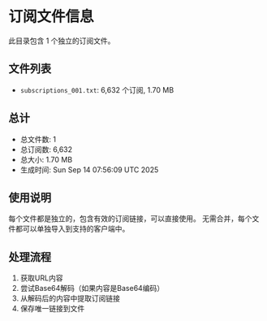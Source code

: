 # 订阅文件信息

此目录包含 1 个独立的订阅文件。

## 文件列表

- `subscriptions_001.txt`: 6,632 个订阅, 1.70 MB

## 总计
- 总文件数: 1
- 总订阅数: 6,632
- 总大小: 1.70 MB
- 生成时间: Sun Sep 14 07:56:09 UTC 2025

## 使用说明
每个文件都是独立的，包含有效的订阅链接，可以直接使用。
无需合并，每个文件都可以单独导入到支持的客户端中。

## 处理流程
1. 获取URL内容
2. 尝试Base64解码（如果内容是Base64编码）
3. 从解码后的内容中提取订阅链接
4. 保存唯一链接到文件
